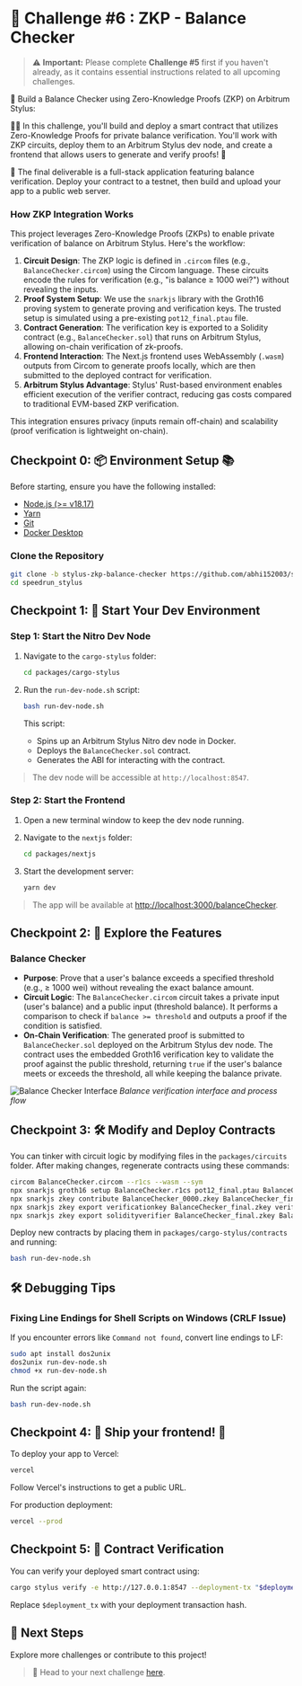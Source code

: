 # 🚩 Challenge #6 : ZKP - Balance Checker

> ⚠️ **Important:** Please complete **Challenge #5** first if you haven't already, as it contains essential instructions related to all upcoming challenges.

🎫 Build a Balance Checker using Zero-Knowledge Proofs (ZKP) on Arbitrum Stylus:

👷‍♀️ In this challenge, you'll build and deploy a smart contract that utilizes Zero-Knowledge Proofs for private balance verification. You'll work with ZKP circuits, deploy them to an Arbitrum Stylus dev node, and create a frontend that allows users to generate and verify proofs! 🚀

🌟 The final deliverable is a full-stack application featuring balance verification. Deploy your contract to a testnet, then build and upload your app to a public web server.

### How ZKP Integration Works
This project leverages Zero-Knowledge Proofs (ZKPs) to enable private verification of balance on Arbitrum Stylus. Here's the workflow:

1. **Circuit Design**: The ZKP logic is defined in `.circom` files (e.g., `BalanceChecker.circom`) using the Circom language. These circuits encode the rules for verification (e.g., "is balance ≥ 1000 wei?") without revealing the inputs.
2. **Proof System Setup**: We use the `snarkjs` library with the Groth16 proving system to generate proving and verification keys. The trusted setup is simulated using a pre-existing `pot12_final.ptau` file.
3. **Contract Generation**: The verification key is exported to a Solidity contract (e.g., `BalanceChecker.sol`) that runs on Arbitrum Stylus, allowing on-chain verification of zk-proofs.
4. **Frontend Interaction**: The Next.js frontend uses WebAssembly (`.wasm`) outputs from Circom to generate proofs locally, which are then submitted to the deployed contract for verification.
5. **Arbitrum Stylus Advantage**: Stylus' Rust-based environment enables efficient execution of the verifier contract, reducing gas costs compared to traditional EVM-based ZKP verification.

This integration ensures privacy (inputs remain off-chain) and scalability (proof verification is lightweight on-chain).

## Checkpoint 0: 📦 Environment Setup 📚

Before starting, ensure you have the following installed:

- [Node.js (>= v18.17)](https://nodejs.org/en/download/)
- [Yarn](https://classic.yarnpkg.com/en/docs/install/)
- [Git](https://git-scm.com/downloads)
- [Docker Desktop](https://www.docker.com/products/docker-desktop)

### Clone the Repository

```bash
git clone -b stylus-zkp-balance-checker https://github.com/abhi152003/speedrun_stylus.git
cd speedrun_stylus
```

## Checkpoint 1: 🚀 Start Your Dev Environment

### Step 1: Start the Nitro Dev Node

1. Navigate to the `cargo-stylus` folder:
   ```bash
   cd packages/cargo-stylus
   ```

2. Run the `run-dev-node.sh` script:
   ```bash
   bash run-dev-node.sh
   ```
   This script:
   - Spins up an Arbitrum Stylus Nitro dev node in Docker.
   - Deploys the `BalanceChecker.sol` contract.
   - Generates the ABI for interacting with the contract.

> The dev node will be accessible at `http://localhost:8547`.

### Step 2: Start the Frontend

1. Open a new terminal window to keep the dev node running.
2. Navigate to the `nextjs` folder:
   ```bash
   cd packages/nextjs
   ```

3. Start the development server:
   ```bash
   yarn dev
   ```

> The app will be available at [http://localhost:3000/balanceChecker](http://localhost:3000/balanceChecker).

## Checkpoint 2: 💫 Explore the Features

### Balance Checker

- **Purpose**: Prove that a user's balance exceeds a specified threshold (e.g., ≥ 1000 wei) without revealing the exact balance amount.
- **Circuit Logic**: The `BalanceChecker.circom` circuit takes a private input (user's balance) and a public input (threshold balance). It performs a comparison to check if `balance >= threshold` and outputs a proof if the condition is satisfied.
- **On-Chain Verification**: The generated proof is submitted to `BalanceChecker.sol` deployed on the Arbitrum Stylus dev node. The contract uses the embedded Groth16 verification key to validate the proof against the public threshold, returning `true` if the user's balance meets or exceeds the threshold, all while keeping the balance private.

![Balance Checker Interface](https://github.com/user-attachments/assets/a67edf35-119d-4766-874d-9f92e36c7150)
*Balance verification interface and process flow*

## Checkpoint 3: 🛠 Modify and Deploy Contracts

You can tinker with circuit logic by modifying files in the `packages/circuits` folder. After making changes, regenerate contracts using these commands:

```bash
circom BalanceChecker.circom --r1cs --wasm --sym
npx snarkjs groth16 setup BalanceChecker.r1cs pot12_final.ptau BalanceChecker_0000.zkey
npx snarkjs zkey contribute BalanceChecker_0000.zkey BalanceChecker_final.zkey --name="Contributor" -v
npx snarkjs zkey export verificationkey BalanceChecker_final.zkey verification_key.json
npx snarkjs zkey export solidityverifier BalanceChecker_final.zkey BalanceChecker.sol
```

Deploy new contracts by placing them in `packages/cargo-stylus/contracts` and running:

```bash
bash run-dev-node.sh
```

## 🛠️ Debugging Tips

### Fixing Line Endings for Shell Scripts on Windows (CRLF Issue)

If you encounter errors like `Command not found`, convert line endings to LF:

```bash
sudo apt install dos2unix
dos2unix run-dev-node.sh
chmod +x run-dev-node.sh
```

Run the script again:
```bash
bash run-dev-node.sh
```

## Checkpoint 4: 🚢 Ship your frontend! 🚁

To deploy your app to Vercel:

```bash
vercel
```

Follow Vercel's instructions to get a public URL.

For production deployment:
```bash
vercel --prod
```

## Checkpoint 5: 📜 Contract Verification

You can verify your deployed smart contract using:

```bash
cargo stylus verify -e http://127.0.0.1:8547 --deployment-tx "$deployment_tx"
```

Replace `$deployment_tx` with your deployment transaction hash.

## 🏁 Next Steps

Explore more challenges or contribute to this project!

> 🏃 Head to your next challenge [here](https://speedrunstylus.com/challenge/zkp-password).